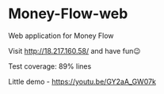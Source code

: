 # Money-Flow-web
Web application for Money Flow

Visit http://18.217.160.58/ and have fun😉

Test coverage: 89% lines

Little demo - https://youtu.be/GY2aA_GW07k
